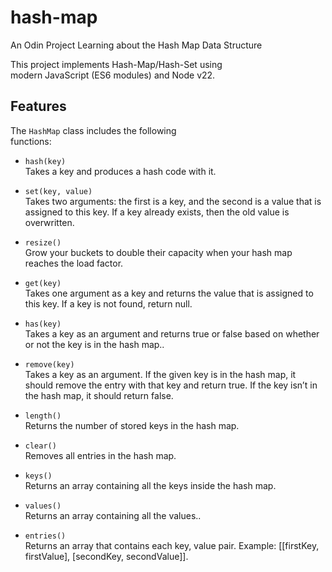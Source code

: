 # hash-map

An Odin Project Learning about the Hash Map Data Structure

This project implements Hash-Map/Hash-Set using  
modern JavaScript (ES6 modules) and Node v22.  


## Features

The `HashMap` class includes the following  
functions:

- `hash(key)`  
  Takes a key and produces a hash code with it.  

- `set(key, value)`  
  Takes two arguments: the first is a key, and the second is a value that is assigned to this key. If a key already exists, then the old value is overwritten.  

- `resize()`  
  Grow your buckets to double their capacity when your hash map reaches the load factor.  

- `get(key)`  
  Takes one argument as a key and returns the value that is assigned to this key. If a key is not found, return null.  

- `has(key)`  
   Takes a key as an argument and returns true or false based on whether or not the key is in the hash map..  

- `remove(key)`  
  Takes a key as an argument. If the given key is in the hash map, it should remove the entry with that key and return true. If the key isn’t in the hash map, it should return false.  

- `length()`  
  Returns the number of stored keys in the hash map.  

- `clear()`  
  Removes all entries in the hash map.  

- `keys()`  
  Returns an array containing all the keys inside the hash map.  

- `values()`  
  Returns an array containing all the values..  

- `entries()`  
  Returns an array that contains each key, value pair. Example: [[firstKey, firstValue], [secondKey, secondValue]].      
